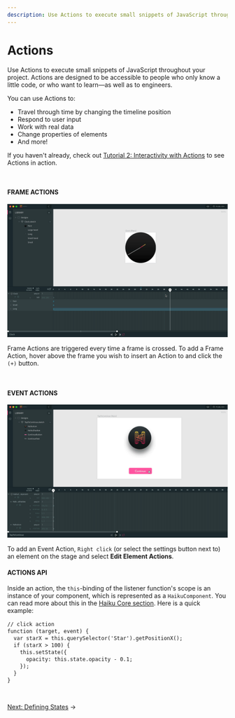 ```yaml
---
description: Use Actions to execute small snippets of JavaScript throughout your project. Actions are designed to be accessible to people who only know a little code, or who want to learn—as well as to engineers.
---
```


# Actions

Use Actions to execute small snippets of JavaScript throughout your project. Actions are designed to be accessible to people who only know a little code, or who want to learn—as well as to engineers.

You can use Actions to:

* Travel through time by changing the timeline position
* Respond to user input
* Work with real data
* Change properties of elements
* And more!

If you haven't already, check out [Tutorial 2: Interactivity with Actions](https://medium.com/haiku-blog/designing-the-real-thing-with-haiku-actions-a80ccddfcb1) to see Actions in action.

<br>

#### FRAME ACTIONS

![](/assets/insert-frame-action.gif)

Frame Actions are triggered every time a frame is crossed. To add a Frame Action, hover above the frame you wish to insert an Action to and click the `(+)` button.

<br>

#### EVENT ACTIONS

![](/assets/insert-event-action.gif)

To add an Event Action, `Right click` (or select the settings button next to) an element on the stage and select **Edit Element Actions**.

#### ACTIONS API

Inside an action, the `this`-binding of the listener function's scope is an instance of your component, which is represented as a `HaikuComponent`. You can read more about this in the [Haiku Core section](/embedding-and-using-haiku/haiku-core-api.md). Here is a quick example:

```
// click action
function (target, event) {
  var starX = this.querySelector('Star').getPositionX();
  if (starX > 100) {
    this.setState({
      opacity: this.state.opacity - 0.1;
    });
  }
}
```

<br>

[Next: Defining States](/using-haiku/defining-states.md) &rarr;

